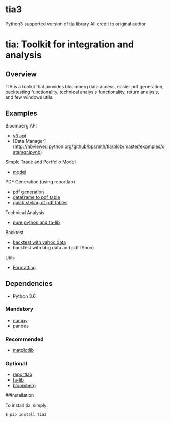# tia3
Python3 supported version of tia library
All credit to original author

# tia: Toolkit for integration and analysis

## Overview
TIA is a toolkit that provides bloomberg data access, easier pdf generation, backtesting functionality,
technical analysis functionality, return analysis, and few windows utils.

## Examples

Bloomberg API
- [v3 api](http://nbviewer.ipython.org/github/bpsmith/tia/blob/master/examples/v3api.ipynb)
- [Data Manager] (http://nbviewer.ipython.org/github/bpsmith/tia/blob/master/examples/datamgr.ipynb)

Simple Trade and Portfolio Model
- [model](http://nbviewer.ipython.org/github/bpsmith/tia/blob/master/examples/model_usage.ipynb)

PDF Generation (using reportlab)
- [pdf generation](http://nbviewer.ipython.org/github/bpsmith/tia/blob/master/examples/rlab_usage.ipynb)
- [dataframe to pdf table](http://nbviewer.ipython.org/github/bpsmith/tia/blob/master/examples/rlab_table_example.ipynb)
- [quick styling of pdf tables](http://nbviewer.ipython.org/github/bpsmith/tia/blob/master/examples/rlab_table_style.ipynb)

Technical Analysis
- [pure python and ta-lib](http://nbviewer.ipython.org/github/bpsmith/tia/blob/master/examples/ta.ipynb)

Backtest
- [backtest with yahoo data](http://nbviewer.ipython.org/github/bpsmith/tia/blob/master/examples/backtest.ipynb)
- backtest with bbg data and pdf (Soon)

Utils
- [Formatting](http://nbviewer.ipython.org/github/bpsmith/tia/blob/master/examples/fmt.ipynb)


## Dependencies
- Python 3.6

### Mandatory
- [numpy](http://www.numpy.org/)
- [pandas](http://pandas.pydata.org/)

### Recommended
- [matplotlib](http://matplotlib.sourceforge.net)

### Optional
- [reportlab](http://www.reportlab.com/)
- [ta-lib](http://mrjbq7.github.io/ta-lib/)
- [bloomberg](http://www.bloomberglabs.com/api/libraries/)


##Installation

To install tia, simply:

    $ pip install tia3

